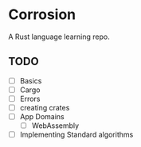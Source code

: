 # Corrosion
A Rust language learning repo.
## TODO

- [ ] Basics
- [ ] Cargo
- [ ] Errors
- [ ] creating crates
- [ ] App Domains
    - [ ] WebAssembly
- [ ] Implementing Standard algorithms